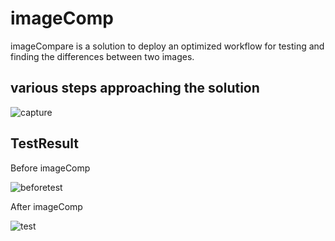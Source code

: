 # imageComp

imageCompare is a solution to deploy an optimized workflow for testing and finding the differences between two images.


## various steps approaching the solution

![capture](https://user-images.githubusercontent.com/22181785/38078773-570a46a8-330b-11e8-93c0-767d9fc6769d.PNG)


## TestResult
Before imageComp

![beforetest](https://user-images.githubusercontent.com/22181785/38079606-5038c794-330d-11e8-927d-95bc68810191.PNG)

After imageComp

![test](https://user-images.githubusercontent.com/22181785/38079520-1894aaa6-330d-11e8-8dee-63d2606368ee.PNG)
